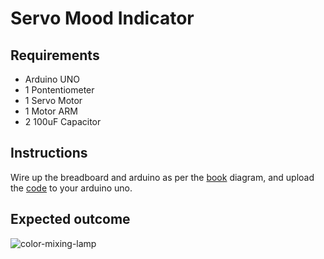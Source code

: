 # Servo Mood Indicator

## Requirements

- Arduino UNO
- 1 Pontentiometer
- 1 Servo Motor
- 1 Motor ARM
- 2 100uF Capacitor

## Instructions

Wire up the breadboard and arduino as per the [book](https://store.arduino.cc/products/arduino-starter-kit-multi-language) diagram, and upload the [code](./servo-mood-indicator.ino) to your arduino uno.

## Expected outcome

![color-mixing-lamp](../assets/gifs/servo-mood-indicator.gif)
